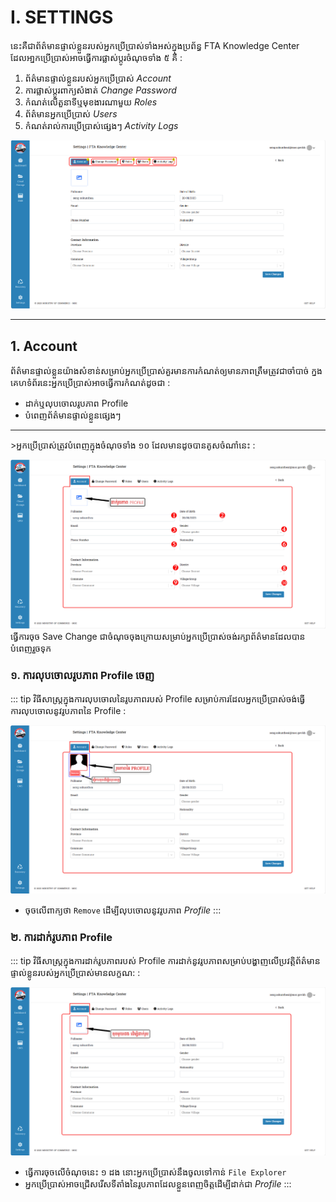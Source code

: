 # I. SETTINGS

នេះគឺជាព័ត៌មានផ្ទាល់ខ្លួនរបស់អ្នកប្រើប្រាស់ទាំងអស់ក្នុងប្រព័ន្ធ FTA Knowledge Center ដែលអា្នកប្រើប្រាស់អាចធ្វើការផ្លាស់ប្តូរចំណុចទាំង ៥ គឺ :
1. ព័ត៌មានផ្ទាល់ខ្លួនរបស់អ្នកប្រើប្រាស់ *Account*
2. ការផ្លាស់ប្តូរពាក្យសំងាត់ *Change Password*
3. កំណត់លើតួនាទីឬមុខងារណាមួយ *Roles*
4. ព័ត៌មានអ្នកប្រើប្រាស់ *Users*
5. កំណត់រាល់ការប្រើប្រាស់ផ្សេងៗ *Activity Logs*

![Pic ](./pictures/Account/AllMemoryOfSetting.png)
<hr>

## 1. Account
ព័ត៌មានផ្ទាល់ខ្លួនយ៉ាងសំខាន់សម្រាប់អ្នកប្រើប្រាស់គួរមានការកំណត់ឲ្យមានភាពត្រឹមត្រូវជាចាំបាច់ ក្នងគេហទំព័រនេះអ្នកប្រើប្រាស់អាចធ្វើការកំណត់ដូចជា :
- ដាក់ឬលុបចោលរូបភាព Profile
- បំពេញព័ត៌មានផ្ទាល់ខ្លួនផ្សេងៗ
<hr>
 >អ្នកប្រើប្រាស់ត្រូវបំពេញក្នុងចំណុចទាំង ១០ ដែលមានដូចបានគូសចំណាំនេះ :

![Pic ](./pictures/Account/InformationInAccountpage.png)
ធ្វើការចុច Save Change ជាចំណុចចុងក្រោយសម្រាប់អ្នកប្រើប្រាស់ចង់រក្សាព័ត៌មានដែលបានបំពេញរួចទុក

### ១. ការលុបចោលរូបភាព Profile ចេញ
::: tip វិធីសាស្ត្រក្នុងការលុបចោលនៃរូបភាពរបស់ Profile
សម្រាប់ការដែលអ្នកប្រើប្រាស់ចង់ធ្វើការលុបចោលនូវរូបភាពនៃ Profile : 

![Pic ](./pictures/Account/RemoveProfile.png)
- ចុចលើពាក្យថា `Remove` ដើម្បីលុបចោលនូវរូបភាព *Profile*
:::

### ២. ការដាក់រូបភាព Profile 
::: tip វិធីសាស្ត្រក្នុងការដាក់រូបភាពរបស់ Profile
ការដាក់នូវរូបភាពសម្រាប់បង្ហាញលើប្រវត្តិព័ត៌មានផ្ទាល់ខ្លូនរបស់អ្នកប្រើប្រាស់មានលក្ខណ: : 

![Pic ](./pictures/Account/AddProfile.png)

- ធ្វើការចុចលើចំណុចនេះ ១ ដង នោះអ្នកប្រើប្រាស់នឹងចូលទៅកាន់ `File​ Explorer`
- អ្នកប្រើប្រាស់អាចជ្រើសរើសទីតាំងនៃរូបភាពដែលខ្លួនពេញចិត្តដើម្បីដាក់ជា *Profile*
:::